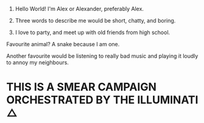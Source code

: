 1. Hello World! I'm Alex or Alexander, preferably Alex.

2. Three words to describe me would be short, chatty, and boring.

3. I love to party, and meet up with old friends from high school.

Favourite animal? A snake because I am one.

Another favourite would be listening to really bad music and playing it loudly to annoy my neighbours.

# THIS IS A SMEAR CAMPAIGN ORCHESTRATED BY THE ILLUMINATI △
